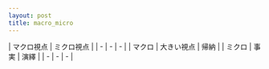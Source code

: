 ```yaml
---
layout: post
title: macro_micro
---
```


| マクロ視点 | ミクロ視点 |
| -          | -          | -    |
| マクロ     | 大きい視点 | 帰納 |
| ミクロ     | 事実       | 演繹 |
| -          | -          | -    |
